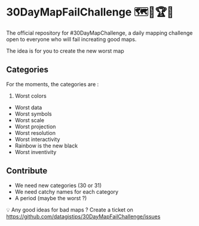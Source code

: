 # 30DayMapFailChallenge 🗺️🤢🏆🌟
The official repository for #30DayMapChallenge, a daily mapping challenge open to everyone who will fail increating good maps.

The idea is for you to create the new worst map

## Categories
For the moments, the categories are :

1. Worst colors
- Worst data
- Worst symbols
- Worst scale
- Worst projection
- Worst resolution
- Worst interactivity
- Rainbow is the new black
- Worst inventivity

## Contribute
- We need new categories (30 or 31)
- We need catchy names for each category
- A period (maybe the worst ?)

💡 Any good ideas for bad maps ? Create a ticket on https://github.com/datagistips/30DayMapFailChallenge/issues
